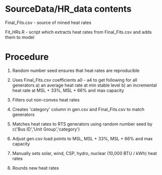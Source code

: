 # SourceData/HR_data contents

Final_Fits.csv - source of mined heat rates

Fit_HRs.R - script which extracts heat rates from Final_Fits.csv and adds them to model

# Procedure

1) Random number seed ensures that heat rates are reproducible

2) Uses Final_Fits.csv coefficients a0 - a4 to get following for all generators
    a) an average heat rate at min stable level
    b) an incremental heat rate at MSL + 33%, MSL + 66% and max capacity

3) Filters out non-convex heat rates

4) Creates 'category' column in gen.csv and Final_Fits.csv to match generators

5) Matches heat rates to RTS generators using random number seed by c('Bus ID','Unit Group','category')

6) Adjust gen.csv load points to MSL, MSL + 33%, MSL + 66% and max capacity

7) Manually sets solar, wind, CSP, hydro, nuclear (10,000 BTU / kWh) heat rates

8) Rounds new heat rates